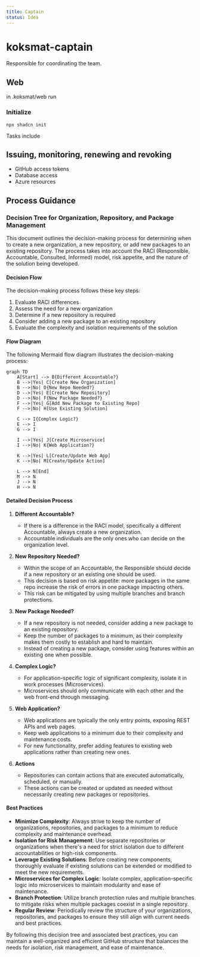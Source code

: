 ```yaml
---
title: Captain
status: Idea
---
```


# koksmat-captain

Responsible for coordinating the team.

## Web

in .koksmat/web run

### Initialize

```
npx shadcn init
```

Tasks include

## Issuing, monitoring, renewing and revoking

- GitHub access tokens
- Database access
- Azure resources

## Process Guidance

### Decision Tree for Organization, Repository, and Package Management

This document outlines the decision-making process for determining when to create a new organization, a new repository, or add new packages to an existing repository. The process takes into account the RACI (Responsible, Accountable, Consulted, Informed) model, risk appetite, and the nature of the solution being developed.

#### Decision Flow

The decision-making process follows these key steps:

1. Evaluate RACI differences
2. Assess the need for a new organization
3. Determine if a new repository is required
4. Consider adding a new package to an existing repository
5. Evaluate the complexity and isolation requirements of the solution

#### Flow Diagram

The following Mermaid flow diagram illustrates the decision-making process:

```mermaid title="Decision Tree for Org, Repo, and Package Management" type="diagram"
graph TD
    A[Start] --> B{Different Accountable?}
    B -->|Yes| C[Create New Organization]
    B -->|No| D{New Repo Needed?}
    D -->|Yes| E[Create New Repository]
    D -->|No| F{New Package Needed?}
    F -->|Yes| G[Add New Package to Existing Repo]
    F -->|No| H[Use Existing Solution]

    C --> I{Complex Logic?}
    E --> I
    G --> I

    I -->|Yes| J[Create Microservice]
    I -->|No| K{Web Application?}

    K -->|Yes| L[Create/Update Web App]
    K -->|No| M[Create/Update Action]

    L --> N[End]
    M --> N
    J --> N
    H --> N
```

#### Detailed Decision Process

1. **Different Accountable?**

   - If there is a difference in the RACI model, specifically a different Accountable, always create a new organization.
   - Accountable individuals are the only ones who can decide on the organization level.

2. **New Repository Needed?**

   - Within the scope of an Accountable, the Responsible should decide if a new repository or an existing one should be used.
   - This decision is based on risk appetite: more packages in the same repo increase the risk of errors in one package impacting others.
   - This risk can be mitigated by using multiple branches and branch protections.

3. **New Package Needed?**

   - If a new repository is not needed, consider adding a new package to an existing repository.
   - Keep the number of packages to a minimum, as their complexity makes them costly to establish and hard to maintain.
   - Instead of creating a new package, consider using features within an existing one when possible.

4. **Complex Logic?**

   - For application-specific logic of significant complexity, isolate it in work processes (Microservices).
   - Microservices should only communicate with each other and the web front-end through messaging.

5. **Web Application?**

   - Web applications are typically the only entry points, exposing REST APIs and web pages.
   - Keep web applications to a minimum due to their complexity and maintenance costs.
   - For new functionality, prefer adding features to existing web applications rather than creating new ones.

6. **Actions**
   - Repositories can contain actions that are executed automatically, scheduled, or manually.
   - These actions can be created or updated as needed without necessarily creating new packages or repositories.

#### Best Practices

- **Minimize Complexity**: Always strive to keep the number of organizations, repositories, and packages to a minimum to reduce complexity and maintenance overhead.
- **Isolation for Risk Management**: Use separate repositories or organizations when there's a need for strict isolation due to different accountabilities or high-risk components.
- **Leverage Existing Solutions**: Before creating new components, thoroughly evaluate if existing solutions can be extended or modified to meet the new requirements.
- **Microservices for Complex Logic**: Isolate complex, application-specific logic into microservices to maintain modularity and ease of maintenance.
- **Branch Protection**: Utilize branch protection rules and multiple branches to mitigate risks when multiple packages coexist in a single repository.
- **Regular Review**: Periodically review the structure of your organizations, repositories, and packages to ensure they still align with current needs and best practices.

By following this decision tree and associated best practices, you can maintain a well-organized and efficient GitHub structure that balances the needs for isolation, risk management, and ease of maintenance.
